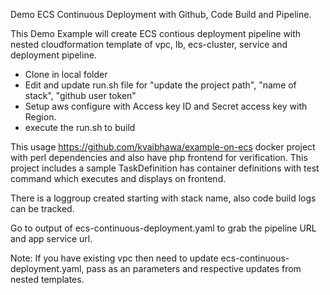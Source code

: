 Demo ECS Continuous Deployment with Github, Code Build and Pipeline.

This Demo Example will create ECS contious deployment pipeline with nested cloudformation template of vpc, lb, ecs-cluster, service and deployment pipeline.

- Clone in local folder
- Edit and update run.sh file for "update the project path", "name of stack", "github user token"
- Setup aws configure with Access key ID	and Secret access key with Region.
- execute the run.sh to build

This usage https://github.com/kvaibhawa/example-on-ecs docker project with perl dependencies and also have php frontend for verification.
This project includes a sample TaskDefinition has container definitions with test command which executes and displays on frontend.

There is a loggroup created starting with stack name, also code build logs can be tracked.


Go to output of ecs-continuous-deployment.yaml to grab the pipeline URL and app service url.

Note: If you have existing vpc then need to update ecs-continuous-deployment.yaml, pass as an parameters and respective updates from nested templates.
